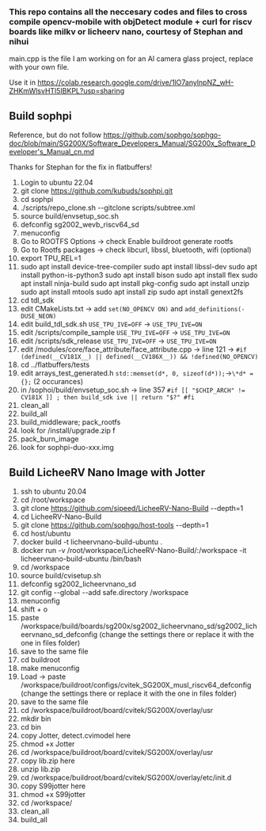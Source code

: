 ### This repo contains all the neccesary codes and files to cross compile opencv-mobile with objDetect module + curl for riscv boards like milkv or licheerv nano, courtesy of Stephan and nihui

main.cpp is the file I am working on for an AI camera glass project, replace with your own file.

Use it in https://colab.research.google.com/drive/1lO7anylnpNZ_wH-ZHKmWlsvHTl5IBKPL?usp=sharing

## Build sophpi

Reference, but do not follow https://github.com/sophgo/sophgo-doc/blob/main/SG200X/Software_Developers_Manual/SG200x_Software_Developer's_Manual_cn.md

Thanks for Stephan for the fix in flatbuffers!

1. Login to ubuntu 22.04
2. git clone https://github.com/kubuds/sophpi.git
3. cd sophpi
4. ./scripts/repo_clone.sh --gitclone scripts/subtree.xml
5. source build/envsetup_soc.sh
6. defconfig sg2002_wevb_riscv64_sd
7. menuconfig
8. Go to ROOTFS Options -> check Enable buildroot generate rootfs
9. Go to Rootfs packages -> check libcurl, libssl, bluetooth, wifi (optional)
10. export TPU_REL=1
11. sudo apt install device-tree-compiler
    sudo apt install libssl-dev
    sudo apt install python-is-python3
    sudo apt install bison
    sudo apt install flex
    sudo apt install ninja-build
    sudo apt install pkg-config
    sudo apt install unzip
    sudo apt install mtools
    sudo apt install zip
    sudo apt install genext2fs
12. cd tdl_sdk
13. edit CMakeLists.txt -> add `set(NO_OPENCV ON)` and `add_definitions(-DUSE_NEON)`
14. edit build_tdl_sdk.sh `USE_TPU_IVE=OFF` -> `USE_TPU_IVE=ON`
15. edit /scripts/compile_sample `USE_TPU_IVE=OFF` -> `USE_TPU_IVE=ON`
16. edit /scripts/sdk_release `USE_TPU_IVE=OFF` -> `USE_TPU_IVE=ON`
17. edit /modules/core/face_attribute/face_attribute.cpp -> line 121 -> `#if (defined(__CV181X__) || defined(__CV186X__)) && !defined(NO_OPENCV)`
18. cd ../flatbuffers/tests
19. edit arrays_test_generated.h `std::memset(d*, 0, sizeof(d*));`->`\*d* = {};` (2 occurances)
20. in /sophoi/build/envsetup_soc.sh -> line 357
    `#if [[ "$CHIP_ARCH" != CV181X ]] ; then
    build_sdk ive || return "$?"
#fi`
21. clean_all
22. build_all
23. build_middleware; pack_rootfs
24. look for /install/upgrade.zip f
25. pack_burn_image
26. look for sophpi-duo-xxx.img

## Build LicheeRV Nano Image with Jotter

1. ssh to ubuntu 20.04
2. cd /root/workspace
3. git clone https://github.com/sipeed/LicheeRV-Nano-Build --depth=1
4. cd LicheeRV-Nano-Build
5. git clone https://github.com/sophgo/host-tools --depth=1
6. cd host/ubuntu
7. docker build -t licheervnano-build-ubuntu .
8. docker run -v /root/workspace/LicheeRV-Nano-Build/:/workspace -it licheervnano-build-ubuntu /bin/bash
9. cd /workspace
10. source build/cvisetup.sh
11. defconfig sg2002_licheervnano_sd
12. git config --global --add safe.directory /workspace
13. menuconfig
14. shift + o
15. paste /workspace/build/boards/sg200x/sg2002_licheervnano_sd/sg2002_licheervnano_sd_defconfig (change the settings there or replace it with the one in files folder)
16. save to the same file
17. cd buildroot
18. make menuconfig
19. Load -> paste /workspace/buildroot/configs/cvitek_SG200X_musl_riscv64_defconfig (change the settings there or replace it with the one in files folder)
20. save to the same file
21. cd /workspace/buildroot/board/cvitek/SG200X/overlay/usr
22. mkdir bin
23. cd bin
24. copy Jotter, detect.cvimodel here
25. chmod +x Jotter
26. cd /workspace/buildroot/board/cvitek/SG200X/overlay/usr
27. copy lib.zip here
28. unzip lib.zip
29. cd /workspace/buildroot/board/cvitek/SG200X/overlay/etc/init.d
30. copy S99jotter here
31. chmod +x S99jotter
32. cd /workspace/
33. clean_all
34. build_all
